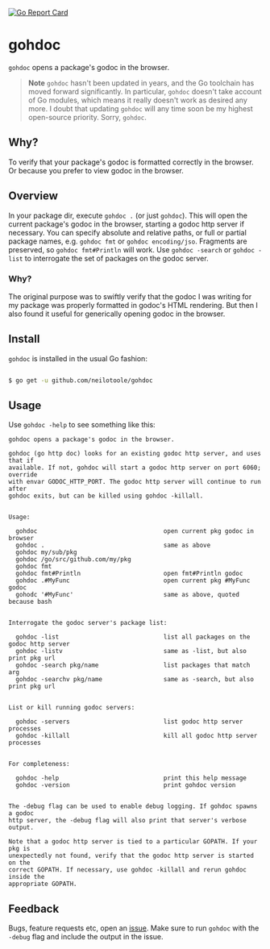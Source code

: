[![Go Report Card](https://goreportcard.com/badge/github.com/neilotoole/gohdoc)](https://goreportcard.com/report/github.com/neilotoole/gohdoc)

# gohdoc

`gohdoc` opens a package's godoc in the browser.

> **Note**
> `gohdoc` hasn't been updated in years, and the Go toolchain has moved forward significantly. In particular,
> `gohdoc` doesn't take account of Go modules, which means it really doesn't work as desired any more.
> I doubt that updating `gohdoc` will any time soon be my highest open-source priority. Sorry, `gohdoc`.

## Why?

To verify that your package's godoc is formatted correctly in the browser.
Or because you prefer to view godoc in the browser.

## Overview

In your package dir, execute `gohdoc .` (or just `gohdoc`). This will open the current package's
godoc in the browser, starting a godoc http server if necessary. You can  specify absolute and
relative paths, or full or partial package names, e.g. `gohdoc fmt` or `gohdoc encoding/jso`.
Fragments are preserved, so `gohdoc fmt#Println` will work. Use `gohdoc -search` or `gohdoc -list`
to interrogate the set of packages on the godoc server.

### Why?
The original purpose was to swiftly verify that the godoc I was writing for my package
was properly formatted in godoc's HTML rendering. But then I also found it useful for
generically opening godoc in the browser.

## Install

`gohdoc` is installed in the usual Go fashion:

```bash

$ go get -u github.com/neilotoole/gohdoc
```


## Usage

Use `gohdoc -help` to see something like this:

```
gohdoc opens a package's godoc in the browser.

gohdoc (go http doc) looks for an existing godoc http server, and uses that if
available. If not, gohdoc will start a godoc http server on port 6060; override
with envar GODOC_HTTP_PORT. The godoc http server will continue to run after
gohdoc exits, but can be killed using gohdoc -killall.


Usage:

  gohdoc                                   open current pkg godoc in browser
  gohdoc .                                 same as above
  gohdoc my/sub/pkg                            
  gohdoc /go/src/github.com/my/pkg      
  gohdoc fmt                                   
  gohdoc fmt#Println                       open fmt#Println godoc
  gohdoc .#MyFunc                          open current pkg #MyFunc godoc
  gohodc '#MyFunc'                         same as above, quoted because bash


Interrogate the godoc server's package list:

  gohdoc -list                             list all packages on the godoc http server
  gohdoc -listv                            same as -list, but also print pkg url
  gohdoc -search pkg/name                  list packages that match arg
  gohdoc -searchv pkg/name                 same as -search, but also print pkg url


List or kill running godoc servers:

  gohdoc -servers                          list godoc http server processes
  gohdoc -killall                          kill all godoc http server processes


For completeness:

  gohdoc -help                             print this help message
  gohdoc -version                          print gohdoc version


The -debug flag can be used to enable debug logging. If gohdoc spawns a godoc
http server, the -debug flag will also print that server's verbose output.

Note that a godoc http server is tied to a particular GOPATH. If your pkg is
unexpectedly not found, verify that the godoc http server is started on the
correct GOPATH. If necessary, use gohdoc -killall and rerun gohdoc inside the
appropriate GOPATH.
```

## Feedback

Bugs, feature requests etc, open an [issue](https://github.com/neilotoole/gohdoc/issues).
Make sure to run `gohdoc` with the `-debug` flag and include the output in the issue.

